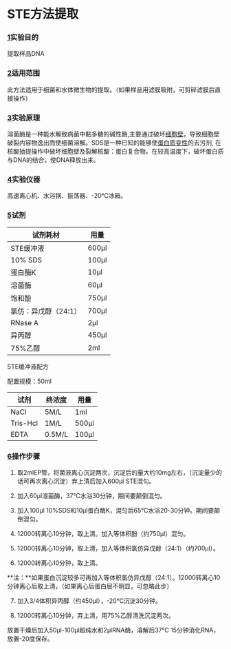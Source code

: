 # STE方法提取

### [1]()实验目的

提取样品DNA

### [2]()适用范围

此方法适用于细菌和水体微生物的提取。（如果样品用滤膜吸附，可剪碎滤膜后直接操作）

### [3]()实验原理

溶菌酶是一种能水解致病菌中黏多糖的碱性酶,主要通过破坏[细胞壁](http://baike.baidu.com/view/42836.htm)，导致细胞壁破裂内容物逸出而使细菌溶解。SDS是一种已知的能够使[蛋白质变性](http://baike.baidu.com/view/81898.htm)的去污剂, 在核酸抽提操作中破坏细胞壁及裂解核酸：蛋白复合物。在较高温度下，破坏蛋白质与DNA的结合，使DNA释放出来。

### [4]()实验仪器

高速离心机、水浴锅、振荡器、-20℃冰箱。

### [5]()试剂

| 试剂耗材         | 用量    |
| ------------ | ----- |
| STE缓冲液       | 600μl |
| 10% SDS      | 100μl |
| 蛋白酶K         | 10μl  |
| 溶菌酶          | 60μl  |
| 饱和酚          | 750μl |
| 氯仿：异戊醇（24:1） | 700μl |
| RNase A      | 2μl   |
| 异丙醇          | 450μl |
| 75%乙醇        | 2ml   |

STE缓冲液配方

配置规模：50ml

| 试剂       | 终浓度    | 用量    |
| -------- | ------ | ----- |
| NaCl     | 5M/L   | 1ml   |
| Tris-Hcl | 1M/L   | 500μl |
| EDTA     | 0.5M/L | 100μl |

### [6]()操作步骤

1)   取2mlEP管，将菌液离心沉淀两次，沉淀后的量大约10mg左右，（沉淀量少的话可再次离心沉淀）弃上清后加入600μl STE混匀。

2)   加入60μl溶菌酶，37℃水浴30分钟，期间要颠倒混匀。

3)   加入100μl 10%SDS和10μl蛋白酶K，混匀后65℃水浴20-30分钟。期间要颠倒混匀。

4)   12000转离心10分钟，取上清。加入等体积酚（约750μl）混匀。

5)   12000转离心10分钟，取上清，加入等体积氯仿异戊醇（24:1）（约700μl）。

6)   12000转离心10分钟，取上清。

**注：**如果蛋白沉淀较多可再加入等体积氯仿异戊醇（24:1）。12000转离心10分钟离心后取上清，（如果离心后蛋白层不明显，可忽略此步）

7)   加入3/4体积异丙醇（约450μl），-20℃沉淀30分钟。

8)   12000转离心10分钟，弃上清，用75%乙醇清洗沉淀两次。

放置干燥后加入50μl-100μl超纯水和2μlRNA酶，溶解后37℃ 15分钟消化RNA，放置-20度保存。